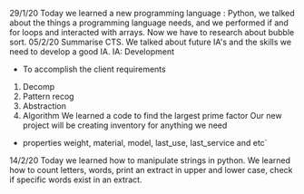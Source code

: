29/1/20
  Today we learned a new programming language : Python, we talked about the things a programming language needs, and we performed if and for loops and interacted with arrays. Now we have to research about bubble sort.
05/2/20
  Summarise CTS.
  We talked about future IA's and the skills we need to develop a good IA.
  IA: Development
  - To accomplish the client requirements
  1. Decomp
  2. Pattern recog
  3. Abstraction
  4. Algorithm
  We learned a code to find the largest prime factor
  Our new project will be creating inventory for anything we need
  - properties
      weight, material, model, last_use, last_service and etc`
      
      
14/2/20
  Today we learned how to manipulate strings in python. We learned how to count letters, words, print an extract in upper and lower case, check if specific words exist in an extract.
